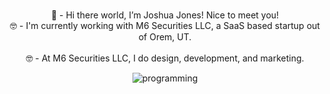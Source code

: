 <div align="center">

<br>👋 - Hi there world, I’m Joshua Jones! Nice to meet you!
<br>🤓 - I'm currently working with M6 Securities LLC, a SaaS based startup out of Orem, UT.  
<br>🤓 - At M6 Securities LLC, I do design, development, and marketing.

![programming](https://user-images.githubusercontent.com/79675565/198040049-acbfce0c-bafa-4116-bfa3-b7cd348c695f.gif)

</div>
<!---
m6securities-jbj/m6securities-jbj is a ✨ special ✨ repository because its `README.md` (this file) appears on your GitHub profile.
You can click the Preview link to take a look at your changes.
--->
